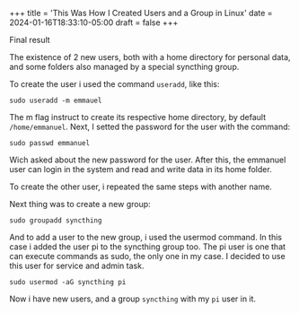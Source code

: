 +++
title = 'This Was How I Created Users and a Group in Linux'
date = 2024-01-16T18:33:10-05:00
draft = false
+++

Final result

The existence of 2 new users, both with a home directory for personal data, and some folders also managed by a special syncthing group.

To create the user i used the command `useradd`, like this: 
```
sudo useradd -m emmauel
```
The m flag instruct to create its respective home directory, by default `/home/emmanuel`. Next, I setted the password for the user with the command:
```
sudo passwd emmanuel
```
Wich asked about the new password for the user. After this, the emmanuel user can login in the system and read and write data in its home folder.

To create the other user, i repeated the same steps with another name.

Next thing was to create a new group:
```
sudo groupadd syncthing
```

And to add a user to the new group, i used the usermod command. In this case i added the user pi to the syncthing group too. The pi user is one that can execute commands as sudo, the only one in my case. I decided to use this user for service and admin task. 
```
sudo usermod -aG syncthing pi
``` 

Now i have new users, and a group `syncthing` with my `pi` user in it.